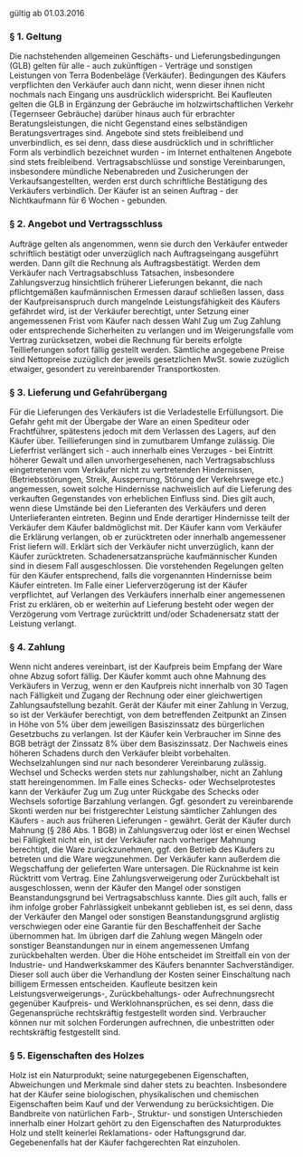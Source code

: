 gültig ab 01.03.2016

<h3 class="c-headline c-headline--no-spacing c-headline--text-sizing c-headline--body-font">§ 1. Geltung</h3>

Die nachstehenden allgemeinen Geschäfts- und Lieferungsbedingungen (GLB) gelten für alle - auch zukünftigen - Verträge und sonstigen Leistungen von Terra Bodenbeläge (Verkäufer). Bedingungen des Käufers verpflichten den Verkäufer auch dann nicht, wenn dieser ihnen nicht nochmals nach Eingang uns ausdrücklich widerspricht. Bei Kaufleuten gelten die GLB in Ergänzung der Gebräuche im holzwirtschaftlichen Verkehr (Tegernseer Gebräuche) darüber hinaus auch für erbrachter Beratungsleistungen, die nicht Gegenstand eines selbständigen Beratungsvertrages sind. Angebote sind stets freibleibend und unverbindlich, es sei denn, dass diese ausdrücklich und in schriftlicher Form als verbindlich bezeichnet wurden - im Internet enthaltenen Angebote sind stets freibleibend. Vertragsabschlüsse und sonstige Vereinbarungen, insbesondere mündliche Nebenabreden und Zusicherungen der Verkaufsangestellten, werden erst durch schriftliche Bestätigung des Verkäufers verbindlich. Der Käufer ist an seinen Auftrag - der Nichtkaufmann für 6 Wochen - gebunden.

<h3 class="c-headline c-headline--no-spacing c-headline--text-sizing c-headline--body-font">§ 2. Angebot und Vertragsschluss</h3>

Aufträge gelten als angenommen, wenn sie durch den Verkäufer entweder schriftlich bestätigt oder unverzüglich nach Auftragseingang ausgeführt werden. Dann gilt die Rechnung als Auftragsbestätigt. Werden dem Verkäufer nach Vertragsabschluss Tatsachen, insbesondere Zahlungsverzug hinsichtlich früherer Lieferungen bekannt, die nach pflichtgemäßen kaufmännischen Ermessen darauf schließen lassen, dass der Kaufpreisanspruch durch mangelnde Leistungsfähigkeit des Käufers gefährdet wird, ist der Verkäufer berechtigt, unter Setzung einer angemessenen Frist vom Käufer nach dessen Wahl Zug um Zug Zahlung oder entsprechende Sicherheiten zu verlangen und im Weigerungsfalle vom Vertrag zurücksetzen, wobei die Rechnung für bereits erfolgte Teillieferungen sofort fällig gestellt werden. Sämtliche angegebene Preise sind Nettopreise zuzüglich der jeweils gesetzlichen MwSt. sowie zuzüglich etwaiger, gesondert zu vereinbarender Transportkosten.

<h3 class="c-headline c-headline--no-spacing c-headline--text-sizing c-headline--body-font">§ 3. Lieferung und Gefahrübergang</h3>

Für die Lieferungen des Verkäufers ist die Verladestelle Erfüllungsort. Die Gefahr geht mit der Übergabe der Ware an einen Spediteur oder Frachtführer, spätestens jedoch mit dem Verlassen des Lagers, auf den Käufer über. Teillieferungen sind in zumutbarem Umfange zulässig. Die Lieferfrist verlängert sich - auch innerhalb eines Verzuges - bei Eintritt höherer Gewalt und allen unvorhergesehenen, nach Vertragsabschluss eingetretenen vom Verkäufer nicht zu vertretenden Hindernissen, (Betriebsstörungen, Streik, Aussperrung, Störung der Verkehrswege etc.) angemessen, soweit solche Hindernisse nachweislich auf die Lieferung des verkauften Gegenstandes von erheblichen Einfluss sind. Dies gilt auch, wenn diese Umstände bei den Lieferanten des Verkäufers und deren Unterlieferanten eintreten. Beginn und Ende derartiger Hindernisse teilt der Verkäufer dem Käufer baldmöglichst mit. Der Käufer kann vom Verkäufer die Erklärung verlangen, ob er zurücktreten oder innerhalb angemessener Frist liefern will. Erklärt sich der Verkäufer nicht unverzüglich, kann der Käufer zurücktreten. Schadenersatzansprüche kaufmännischer Kunden sind in diesem Fall ausgeschlossen. Die vorstehenden Regelungen gelten für den Käufer entsprechend, falls die vorgenannten Hindernisse beim Käufer eintreten. Im Falle einer Lieferverzögerung ist der Käufer verpflichtet, auf Verlangen des Verkäufers innerhalb einer angemessenen Frist zu erklären, ob er weiterhin auf Lieferung besteht oder wegen der Verzögerung vom Vertrage zurücktritt und/oder Schadenersatz statt der Leistung verlangt.

<h3 class="c-headline c-headline--no-spacing c-headline--text-sizing c-headline--body-font">§ 4. Zahlung</h3>

Wenn nicht anderes vereinbart, ist der Kaufpreis beim Empfang der Ware ohne Abzug sofort fällig. Der Käufer kommt auch ohne Mahnung des Verkäufers in Verzug, wenn er den Kaufpreis nicht innerhalb von 30 Tagen nach Fälligkeit und Zugang der Rechnung oder einer gleichwertigen Zahlungsaufstellung bezahlt. Gerät der Käufer mit einer Zahlung in Verzug, so ist der Verkäufer berechtigt, von dem betreffenden Zeitpunkt an Zinsen in Höhe von 5% über dem jeweiligen Basiszinssatz des bürgerlichen Gesetzbuchs zu verlangen. Ist der Käufer kein Verbraucher im Sinne des BGB beträgt der Zinssatz 8% über dem Basiszinssatz. Der Nachweis eines höheren Schadens durch den Verkäufer bleibt vorbehalten. Wechselzahlungen sind nur nach besonderer Vereinbarung zulässig. Wechsel und Schecks werden stets nur zahlungshalber, nicht an Zahlung statt hereingenommen. Im Falle eines Schecks- oder Wechselprotestes kann der Verkäufer Zug um Zug unter Rückgabe des Schecks oder Wechsels sofortige Barzahlung verlangen. Ggf. gesondert zu vereinbarende Skonti werden nur bei fristgerechter Leistung sämtlicher Zahlungen des Käufers - auch aus früheren Lieferungen - gewährt. Gerät der Käufer durch Mahnung (§ 286 Abs. 1 BGB) in Zahlungsverzug oder löst er einen Wechsel bei Fälligkeit nicht ein, ist der Verkäufer nach vorheriger Mahnung berechtigt, die Ware zurückzunehmen, ggf. den Betrieb des Käufers zu betreten und die Ware wegzunehmen. Der Verkäufer kann außerdem die Wegschaffung der gelieferten Ware untersagen. Die Rücknahme ist kein Rücktritt vom Vertrag. Eine Zahlungsverweigerung oder Zurückbehalt ist ausgeschlossen, wenn der Käufer den Mangel oder sonstigen Beanstandungsgrund bei Vertragsabschluss kannte. Dies gilt auch, falls er ihm infolge grober Fahrlässigkeit unbekannt geblieben ist, es sei denn, dass der Verkäufer den Mangel oder sonstigen Beanstandungsgrund arglistig verschwiegen oder eine Garantie für den Beschaffenheit der Sache übernommen hat. Im übrigen darf die Zahlung wegen Mängeln oder sonstiger Beanstandungen nur in einem angemessenen Umfang zurückbehalten werden. Über die Höhe entscheidet im Streitfall ein von der Industrie- und Handwerkskammer des Käufers benannter Sachverständiger. Dieser soll auch über die Verhandlung der Kosten seiner Einschaltung nach billigem Ermessen entscheiden. Kaufleute besitzen kein Leistungsverweigerungs-, Zurückbehaltungs- oder Aufrechnungsrecht gegenüber Kaufpreis- und Werklohnansprüchen, es sei denn, dass die Gegenansprüche rechtskräftig festgestellt worden sind. Verbraucher können nur mit solchen Forderungen aufrechnen, die unbestritten oder rechtskräftig festgestellt sind.

<h3 class="c-headline c-headline--no-spacing c-headline--text-sizing c-headline--body-font">§ 5. Eigenschaften des Holzes</h3>

Holz ist ein Naturprodukt; seine naturgegebenen Eigenschaften, Abweichungen und Merkmale sind daher stets zu beachten. Insbesondere hat der Käufer seine biologischen, physikalischen und chemischen Eigenschaften beim Kauf und der Verwendung zu berücksichtigen. Die Bandbreite von natürlichen Farb-, Struktur- und sonstigen Unterschieden innerhalb einer Holzart gehört zu den Eigenschaften des Naturproduktes Holz und stellt keinerlei Reklamations- oder Haftungsgrund dar. Gegebenenfalls hat der Käufer fachgerechten Rat einzuholen.
